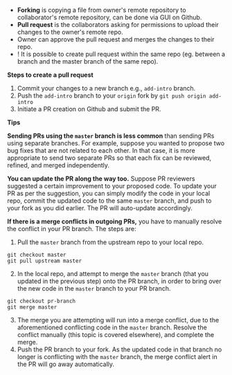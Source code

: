 
- **Forking** is copying a file from owner's remote repository to collaborator's remote repository, can be done via GUI on Github.
- **Pull request** is the collaborators asking for permissions to upload their changes to the owner's remote repo.
- Owner can approve the pull request and merges the changes to their repo.
- ! It is possible to create pull request within the same repo (eg. between a branch and the master branch of the same repo).

**Steps to create a pull request**
1. Commit your changes to a new branch e.g., `add-intro` branch.
2. Push the `add-intro` branch to your `origin` fork by `git push origin add-intro`
3. Initiate a PR creation on Github and submit the PR.

**Tips**

**Sending PRs using the `master` branch is less common** than sending PRs using separate branches. For example, suppose you wanted to propose two bug fixes that are not related to each other. In that case, it is more appropriate to send two separate PRs so that each fix can be reviewed, refined, and merged independently. 

**You can update the PR along the way too.** Suppose PR reviewers suggested a certain improvement to your proposed code. To update your PR as per the suggestion, you can simply modify the code in your local repo, commit the updated code to the same `master` branch, and push to your fork as you did earlier. The PR will auto-update accordingly.

**If there is a merge conflicts in outgoing PRs,** you have to manually resolve the conflict in your PR branch. The steps are:

1.  Pull the `master` branch from the upstream repo to your local repo.
  
```
git checkout master
git pull upstream master
```
   
2.  In the local repo, and attempt to merge the `master` branch (that you updated in the previous step) onto the PR branch, in order to bring over the new code in the `master` branch to your PR branch.

```
git checkout pr-branch  
git merge master
```

3.  The merge you are attempting will run into a merge conflict, due to the aforementioned conflicting code in the `master` branch. Resolve the conflict manually (this topic is covered elsewhere), and complete the merge.
4.  Push the PR branch to your fork. As the updated code in that branch no longer is conflicting with the `master` branch, the merge conflict alert in the PR will go away automatically.